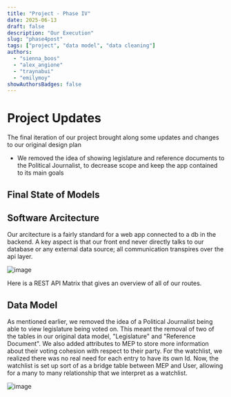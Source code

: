 ```yaml
---
title: "Project - Phase IV"
date: 2025-06-13
draft: false
description: "Our Execution"
slug: "phase4post"
tags: ["project", "data model", "data cleaning"]
authors:
  - "sienna_boos"
  - "alex_angione"
  - "traynabui"
  - "emilymoy"
showAuthorsBadges: false
---
```



# Project Updates

The final iteration of our project brought along some updates and changes to our original design plan
- We removed the idea of showing legislature and reference documents to the Political Journalist, to decrease scope and keep the app contained to its main goals




## Final State of Models




## Software Arcitecture 

Our arcitecture is a fairly standard for a web app connected to a db in the backend. A key aspect is that our front end never directly talks to our database or any external data source; all communication transpires over the api layer. 

![image](arcitecture.jpeg)

Here is a REST API Matrix that gives an overview of all of our routes. 


## Data Model

As mentioned earlier, we removed the idea of a Political Journalist being able to view legislature being voted on. This meant the removal of two of the tables in our original data model, "Legislature" and "Reference Document". We also added attributes to MEP to store more information about their voting cohesion with respect to their party. For the watchlist, we realized there was no real need for each entry to have its own Id. Now, the watchlist is set up sort of as a bridge table between MEP and User, allowing for a many to many relationship that we interpret as a watchlist. 

![image](finalDataModel.jpeg)